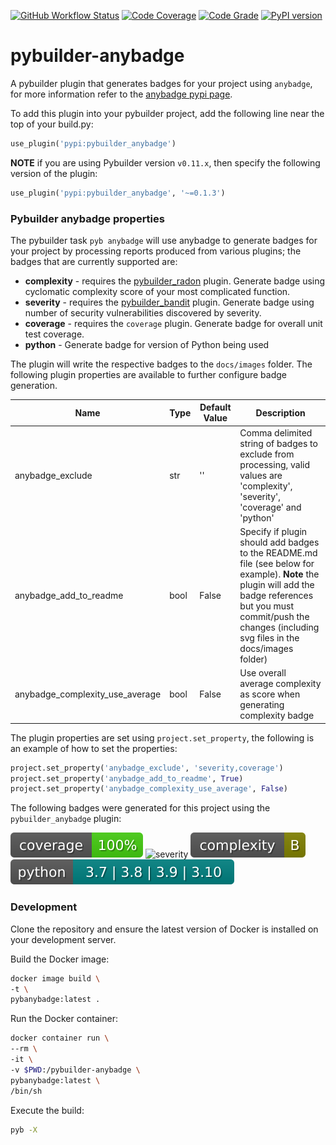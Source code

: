 [![GitHub Workflow Status](https://github.com/soda480/pybuilder-anybadge/workflows/build/badge.svg)](https://github.com/soda480/pybuilder-anybadge/actions)
[![Code Coverage](https://codecov.io/gh/soda480/pybuilder-anybadge/branch/main/graph/badge.svg)](https://codecov.io/gh/soda480/pybuilder-anybadge)
[![Code Grade](https://www.code-inspector.com/project/20103/status/svg)](https://frontend.code-inspector.com/project/20103/dashboard)
[![PyPI version](https://badge.fury.io/py/pybuilder-anybadge.svg)](https://badge.fury.io/py/pybuilder-anybadge)

# pybuilder-anybadge #

A pybuilder plugin that generates badges for your project using `anybadge`, for more information refer to the [anybadge pypi page](https://pypi.org/project/anybadge/).

To add this plugin into your pybuilder project, add the following line near the top of your build.py:
```python
use_plugin('pypi:pybuilder_anybadge')
```

**NOTE** if you are using Pybuilder version `v0.11.x`, then specify the following version of the plugin:
```python
use_plugin('pypi:pybuilder_anybadge', '~=0.1.3')
```

### Pybuilder anybadge properties ###

The pybuilder task `pyb anybadge` will use anybadge to generate badges for your project by processing reports produced from various plugins; the badges that are currently supported are:
- **complexity** - requires the [pybuilder_radon](https://pypi.org/project/pybuilder-radon/) plugin. Generate badge using cyclomatic complexity score of your most complicated function.
- **severity** - requires the [pybuilder_bandit](https://pypi.org/project/pybuilder-bandit/) plugin. Generate badge using number of security vulnerabilities discovered by severity.
- **coverage** - requires the `coverage` plugin. Generate badge for overall unit test coverage.
- **python** - Generate badge for version of Python being used

The plugin will write the respective badges to the `docs/images` folder. The following plugin properties are available to further configure badge generation.

Name | Type | Default Value | Description
-- | -- | -- | --
anybadge_exclude | str | '' | Comma delimited string of badges to exclude from processing, valid values are 'complexity', 'severity', 'coverage' and 'python'
anybadge_add_to_readme | bool | False | Specify if plugin should add badges to the README.md file (see below for example). **Note** the plugin will add the badge references but you must commit/push the changes (including svg files in the docs/images folder)
anybadge_complexity_use_average | bool | False | Use overall average complexity as score when generating complexity badge

The plugin properties are set using `project.set_property`, the following is an example of how to set the properties:

```Python
project.set_property('anybadge_exclude', 'severity,coverage')
project.set_property('anybadge_add_to_readme', True)
project.set_property('anybadge_complexity_use_average', False)
```

The following badges were generated for this project using the `pybuilder_anybadge` plugin:

![coverage](https://raw.githubusercontent.com/soda480/pybuilder-anybadge/main/docs/images/coverage.svg)
![severity](https://raw.githubusercontent.com/soda480/pybuilder-anybadge/main/docs/images/severity.svg)
![complexity](https://raw.githubusercontent.com/soda480/pybuilder-anybadge/main/docs/images/complexity.svg)
![python](https://raw.githubusercontent.com/soda480/pybuilder-anybadge/main/docs/images/python.svg)

### Development ###

Clone the repository and ensure the latest version of Docker is installed on your development server.

Build the Docker image:
```sh
docker image build \
-t \
pybanybadge:latest .
```

Run the Docker container:
```sh
docker container run \
--rm \
-it \
-v $PWD:/pybuilder-anybadge \
pybanybadge:latest \
/bin/sh
```

Execute the build:
```sh
pyb -X
```
